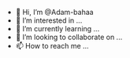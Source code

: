 - 👋 Hi, I’m @Adam-bahaa
- 👀 I’m interested in ...
- 🌱 I’m currently learning ...
- 💞️ I’m looking to collaborate on ...
- 📫 How to reach me ...

<!---
Adam-bahaa/Adam-bahaa is a ✨ special ✨ repository because its `README.md` (this file) appears on your GitHub profile.
You can click the Preview link to take a look at your changes.
--->
